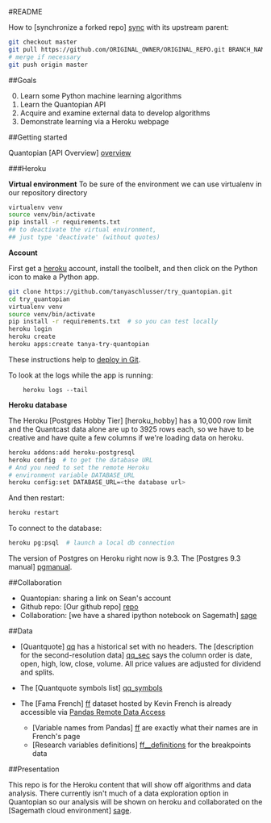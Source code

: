 #README

How to [synchronize a forked repo] [sync] with its upstream parent:
```bash
git checkout master
git pull https://github.com/ORIGINAL_OWNER/ORIGINAL_REPO.git BRANCH_NAME
# merge if necessary
git push origin master
```

[sync]: https://help.github.com/articles/merging-an-upstream-repository-into-your-fork/

##Goals

  0. Learn some Python machine learning algorithms
  1. Learn the Quantopian API
  2. Acquire and examine external data to
     develop algorithms
  3. Demonstrate learning via a Heroku webpage


##Getting started

Quantopian [API Overview] [overview]

[overview]: https://www.quantopian.com/help#ide-api


###Heroku

**Virtual environment**
To be sure of the environment we can use virtualenv in
our repository directory

```bash
virtualenv venv
source venv/bin/activate
pip install -r requirements.txt
## to deactivate the virtual environment,
## just type 'deactivate' (without quotes)
```
**Account**

First get a [heroku](http://heroku.com) account, install the toolbelt,
and then click on the Python icon to make a Python app.

```bash
git clone https://github.com/tanyaschlusser/try_quantopian.git
cd try_quantopian
virtualenv venv
source venv/bin/activate
pip install -r requirements.txt  # so you can test locally
heroku login
heroku create
heroku apps:create tanya-try-quantopian
```

These instructions help to
[deploy in Git](https://devcenter.heroku.com/articles/git).

To look at the logs while the app is running:
```
    heroku logs --tail
```


**Heroku database**

The Heroku [Postgres Hobby Tier] [heroku_hobby] has a 10,000 row limit
and the Quantcast data alone are up to 3925 rows each, so we have
to be creative and have quite a few columns if we're loading data on heroku.

```bash
heroku addons:add heroku-postgresql
heroku config  # to get the database URL
# And you need to set the remote Heroku
# environment variable DATABASE_URL
heroku config:set DATABASE_URL=<the database url>
```

And then restart:
```bash
heroku restart
```

To connect to the database:
```bash
heroku pg:psql  # launch a local db connection
```

The version of Postgres on Heroku right now is 9.3.
The [Postgres 9.3 manual] [pgmanual].

[pgmanual]: http://www.postgresql.org/docs/9.3/static/
[heroku-hobby]: https://addons.heroku.com/heroku-postgresql


##Collaboration

* Quantopian: sharing a link on Sean's account
* Github repo: [Our github repo] [repo]
* Collaboration: [we have a shared ipython notebook on Sagemath] [sage]

[heroku]: https://www.heroku.com/
[repo]: https://github.com/tanyaschlusser/try_quantopian.git
[sage]: https://cloud.sagemath.com/projects/602232b7-ea8d-4575-9ee8-89139b7eb286/files/


##Data

+ [Quantquote] [qq] has a historical set with no headers. The
  [description for the second-resolution data] [qq_sec] says
  the column order is date, open, high, low, close, volume.
  All price values are adjusted for dividend and splits.

+ The [Quantquote symbols list] [qq_symbols]

+ The [Fama French] [ff] dataset hosted by Kevin French
  is already accessible via [Pandas Remote Data Access][pd_remote]
    - [Variable names from Pandas] [ff] are exactly what their names are
      in French's page 
    - [Research variables definitions] [ff__definitions] for the
      breakpoints data


[ff]: http://mba.tuck.dartmouth.edu/pages/faculty/ken.french/data_library.html
[pd_remote]: http://pandas.pydata.org/pandas-docs/dev/remote_data.html
[ff__definitions]: http://mba.tuck.dartmouth.edu/pages/faculty/ken.french/Data_Library/variable_definitions.html
[qq]: https://quantquote.com/historical-stock-data
[qq_sec]: https://quantquote.com/docs/QuantQuote_Second.pdf
[qq_symbols]: https://quantquote.com/docs/symbol_map_comnam.csv


##Presentation

This repo is for the Heroku content that will show off algorithms and
data analysis. There currently isn't much of a data exploration option
in Quantopian so our analysis will be shown on heroku and collaborated
on the [Sagemath cloud environment] [sage].
